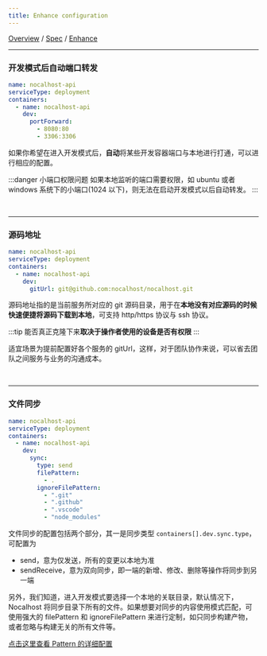 ```yaml
---
title: Enhance configuration
---
```

[Overview](config.md) / [Spec](config-spec.md) / [Enhance](config-enhance.md)
******

### 开发模式后自动端口转发

```yaml
name: nocalhost-api
serviceType: deployment
containers:
  - name: nocalhost-api
    dev:
      portForward:
        - 8080:80
        - 3306:3306
```

如果你希望在进入开发模式后，**自动**将某些开发容器端口与本地进行打通，可以进行相应的配置。


:::danger 小端口权限问题
如果本地监听的端口需要权限，如 ubuntu 或者 windows 系统下的小端口(1024 以下)，则无法在启动开发模式以后自动转发。
:::

<br/>

******

### 源码地址

```yaml
name: nocalhost-api
serviceType: deployment
containers:
  - name: nocalhost-api
    dev:
      gitUrl: git@github.com:nocalhost/nocalhost.git
```

源码地址指的是当前服务所对应的 git 源码目录，用于在**本地没有对应源码的时候快速便捷将源码下载到本地**，可支持 http/https 协议与 ssh 协议。

:::tip
能否真正克隆下来**取决于操作者使用的设备是否有权限**
:::


适宜场景为提前配置好各个服务的 gitUrl，这样，对于团队协作来说，可以省去团队之间服务与业务的沟通成本。

<br/>

******

### 文件同步

```yaml
name: nocalhost-api
serviceType: deployment
containers:
  - name: nocalhost-api
    dev:
      sync:
        type: send
        filePattern:
          - .
        ignoreFilePattern:
          - ".git"
          - ".github"
          - ".vscode"
          - "node_modules"
```

文件同步的配置包括两个部分，其一是同步类型 `containers[].dev.sync.type`，可配置为

 - send，意为仅发送，所有的变更以本地为准
 - sendReceive，意为双向同步，即一端的新增、修改、删除等操作将同步到另一端

另外，我们知道，进入开发模式要选择一个本地的关联目录，默认情况下，Nocalhost 将同步目录下所有的文件。如果想要对同步的内容使用模式匹配，可使用强大的 filePattern 和 ignoreFilePattern 来进行定制，如只同步构建产物，或者忽略与构建无关的所有文件等。

[点击这里查看 Pattern 的详细配置](config-pattern.md)